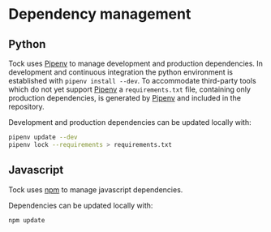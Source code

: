 # Dependency management

## Python

Tock uses [Pipenv] to manage development and production dependencies.
In development and continuous integration the python environment is
established with `pipenv install --dev`. To accommodate third-party tools
which do not yet support [Pipenv] a `requirements.txt` file, containing
only production dependencies, is generated by [Pipenv] and included in
the repository.

Development and production dependencies can be updated locally with:
```sh
pipenv update --dev
pipenv lock --requirements > requirements.txt
```

## Javascript

Tock uses [npm] to manage javascript dependencies.

Dependencies can be updated locally with:
```sh
npm update 
```

[Pipenv]: https://docs.pipenv.org/
[npm]: https://www.npmjs.com